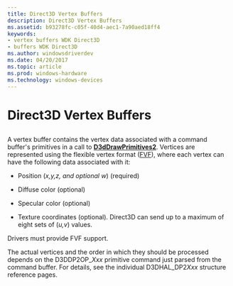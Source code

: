 ```yaml
---
title: Direct3D Vertex Buffers
description: Direct3D Vertex Buffers
ms.assetid: b93278fc-c05f-40d4-aec1-7a90aed18ff4
keywords:
- vertex buffers WDK Direct3D
- buffers WDK Direct3D
ms.author: windowsdriverdev
ms.date: 04/20/2017
ms.topic: article
ms.prod: windows-hardware
ms.technology: windows-devices
---
```


# Direct3D Vertex Buffers


## <span id="ddk_direct3d_vertex_buffers_gg"></span><span id="DDK_DIRECT3D_VERTEX_BUFFERS_GG"></span>


A vertex buffer contains the vertex data associated with a command buffer's primitives in a call to [**D3dDrawPrimitives2**](https://msdn.microsoft.com/library/windows/hardware/ff544704). Vertices are represented using the flexible vertex format ([FVF](fvf--flexible-vertex-format-.md)), where each vertex can have the following data associated with it:

-   Position (*x,y,z, and optional w*) (required)

-   Diffuse color (optional)

-   Specular color (optional)

-   Texture coordinates (optional). Direct3D can send up to a maximum of eight sets of (*u,v*) values.

Drivers must provide FVF support.

The actual vertices and the order in which they should be processed depends on the D3DDP2OP\_*Xxx* primitive command just parsed from the command buffer. For details, see the individual D3DHAL\_DP2*Xxx* structure reference pages.

 

 






